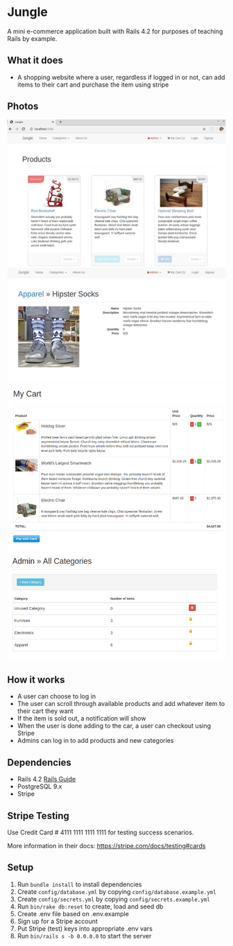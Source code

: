 # Jungle

A mini e-commerce application built with Rails 4.2 for purposes of teaching Rails by example.

## What it does

- A shopping website where a user, regardless if logged in or not, can add items to their cart and purchase the item using stripe

## Photos

!["Index Page"](/docs/products_page.png)
!["Item Description"](/docs/items_description.png)
!["Cart Checkout"](/docs/my_cart.png)
!["Category summary for admins"](/docs/category_admin.png)

## How it works

- A user can choose to log in
- The user can scroll through available products and add whatever item to their cart they want
- If the item is sold out, a notification will show
- When the user is done adding to the car, a user can checkout using Stripe
- Admins can log in to add products and new categories

## Dependencies

- Rails 4.2 [Rails Guide](http://guides.rubyonrails.org/v4.2/)
- PostgreSQL 9.x
- Stripe

## Stripe Testing

Use Credit Card # 4111 1111 1111 1111 for testing success scenarios.

More information in their docs: <https://stripe.com/docs/testing#cards>

## Setup

1. Run `bundle install` to install dependencies
2. Create `config/database.yml` by copying `config/database.example.yml`
3. Create `config/secrets.yml` by copying `config/secrets.example.yml`
4. Run `bin/rake db:reset` to create, load and seed db
5. Create .env file based on .env.example
6. Sign up for a Stripe account
7. Put Stripe (test) keys into appropriate .env vars
8. Run `bin/rails s -b 0.0.0.0` to start the server
